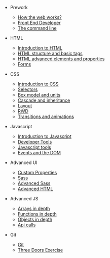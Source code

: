 * Prework

  * [How the web works?](https://mfrcodingproject.github.io/students_material/#/en/00_fundamentals?id=how-the-web-works)
  * [Front End Developer](https://mfrcodingproject.github.io/students_material/#/en/00_fundamentals?id=front-end-developer)
  * [The command line](https://mfrcodingproject.github.io/students_material/#/en/00_fundamentals?id=the-command-line-or-terminal-interface)

* HTML
  * [Introduction to HTML](https://mfrcodingproject.github.io/students_material/#/en/01_html?id=_01-introduction-to-html)
  * [HTML structure and basic tags](https://mfrcodingproject.github.io/students_material/#/en/01_html?id=_02-html-structure-and-basic-tags)
  * [HTML advanced elements and properties](https://mfrcodingproject.github.io/students_material/#/en/01_html?id=_03-html-advanced-elements-and-properties)
  * [Forms](https://mfrcodingproject.github.io/students_material/#/en/01_html?id=_04-forms)

* CSS
  * [Introduction to CSS](https://mfrcodingproject.github.io/students_material/#/en/02_css?id=_01-introduction-to-css)
  * [Selectors](https://mfrcodingproject.github.io/students_material/#/en/02_css?id=_02-css-selectors)
  * [Box model and units](https://mfrcodingproject.github.io/students_material/#/en/02_css?id=_03-css-box-model-and-units)
  * [Cascade and inheritance](https://mfrcodingproject.github.io/students_material/#/en/02_css?id=_04-css-cascade-and-inheritance)
  * [Layout](https://mfrcodingproject.github.io/students_material/#/en/02_css?id=_05-css-layout)
  * [RWD](https://mfrcodingproject.github.io/students_material/#/en/02_css?id=_06-css-responsive)
  * [Transitions and animations](https://mfrcodingproject.github.io/students_material/#/en/02_css?id=_07-css-transitions-and-animations)

* Javascript
  * [Introduction to Javascript](https://mfrcodingproject.github.io/students_material/#/en/03_javascript-begginer?id=_01-introduction-to-javascript)
  * [Developer Tools](https://mfrcodingproject.github.io/students_material/#/en/03_javascript-begginer?id=_02-developer-tools)
  * [Javascript tools](https://mfrcodingproject.github.io/students_material/#/en/03_javascript-begginer?id=_03-javascript-tools)
  * [Events and the DOM](https://mfrcodingproject.github.io/students_material/#/en/03_javascript-begginer?id=_04-events-and-the-dom)

* Advanced UI
  * [Custom Properties](https://mfrcodingproject.github.io/students_material/#/en/04_ui-advanced?id=_01-custom-properties)
  * [Sass](https://mfrcodingproject.github.io/students_material/#/en/04_ui-advanced?id=_02-sass)
  * [Advanced Sass](https://mfrcodingproject.github.io/students_material/#/en/04_ui-advanced?id=_03-advanced-sass)
  * [Advanced HTML](https://mfrcodingproject.github.io/students_material/#/en/04_ui-advanced?id=_04-advanced-html)

* Advanced JS
  * [Arrays in depth](https://mfrcodingproject.github.io/students_material/#/en/05_javascript?id=_01-arrays-in-depth)
  * [Functions in depth](https://mfrcodingproject.github.io/students_material/#/en/05_javascript?id=_02-functions-in-depth)
  * [Objects in depth](https://mfrcodingproject.github.io/students_material/#/en/05_javascript?id=_03-objects-in-depth)
  * [Api calls](https://mfrcodingproject.github.io/students_material/#/en/05_javascript?id=_04-api-calls)

* Git
  * [Git](https://mfrcodingproject.github.io/students_material/#/en/07_git?id=git)
  * [Three Doors Exercise](https://mfrcodingproject.github.io/students_material/#/en/07_git?id=three-doors-exercise)
